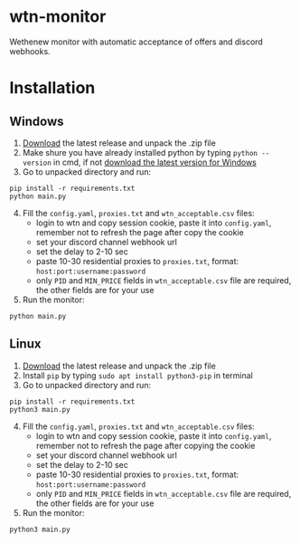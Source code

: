 # wtn-monitor
Wethenew monitor with automatic acceptance of offers and discord webhooks.
# Installation
## Windows
1. [Download](https://github.com/rudkarol/wtn-monitor/archive/refs/heads/main.zip) the latest release and unpack the .zip file
2. Make shure you have already installed python by typing `python --version` in cmd, if not [download the latest version for Windows](https://www.python.org/downloads/)
3. Go to unpacked directory and run: 
```
pip install -r requirements.txt
python main.py
```
4. Fill the `config.yaml`, `proxies.txt` and `wtn_acceptable.csv` files:
   - login to wtn and copy session cookie, paste it into `config.yaml`, remember not to refresh the page after copy the cookie
   - set your discord channel webhook url
   - set the delay to 2-10 sec
   - paste 10-30 residential proxies to `proxies.txt`, format: `host:port:username:password`
   - only `PID` and `MIN_PRICE` fields in `wtn_acceptable.csv` file are required, the other fields are for your use
5. Run the monitor:
```
python main.py
```
## Linux
1. [Download](https://github.com/rudkarol/wtn-monitor/archive/refs/heads/main.zip) the latest release and unpack the .zip file
2. Install `pip` by typing `sudo apt install python3-pip` in terminal
3. Go to unpacked directory and run: 
```
pip install -r requirements.txt
python3 main.py
```
4. Fill the `config.yaml`, `proxies.txt` and `wtn_acceptable.csv` files:
   - login to wtn and copy session cookie, paste it into `config.yaml`, remember not to refresh the page after copying the cookie
   - set your discord channel webhook url
   - set the delay to 2-10 sec
   - paste 10-30 residential proxies to `proxies.txt`, format: `host:port:username:password`
   - only `PID` and `MIN_PRICE` fields in `wtn_acceptable.csv` file are required, the other fields are for your use
5. Run the monitor:
```
python3 main.py
```
